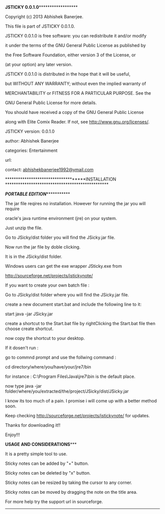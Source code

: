 **********************************JSTICKY 0.0.1.0****************************************************


Copyright (c) 2013 Abhishek Banerjee.

This file is part of JSTICKY 0.0.1.0.
    
JSTICKY 0.0.1.0 is free software: you can redistribute it and/or modify

it under the terms of the GNU General Public License as published by

the Free Software Foundation, either version 3 of the License, or

(at your option) any later version.
    

JSTICKY 0.0.1.0 is distributed in the hope that it will be useful,

but WITHOUT ANY WARRANTY; without even the implied warranty of

MERCHANTABILITY or FITNESS FOR A PARTICULAR PURPOSE.  See the


GNU General Public License for more details.
   

You should have received a copy of the GNU General Public License

along with Elite Comix Reader.  If not, see <http://www.gnu.org/licenses/>.


JSTICKY version: 0.0.1.0


author: Abhishek Banerjee

categories: Entertainment

url: 

contact: abhishekbanerjee1992@ymail.com



************************************INSTALLATION ************************************************



***********************************PORTABLE EDITION**********************************************

The jar file reqires no installation. However for running the jar you will require 

oracle's java runtime environment (jre) on your system.



Just unzip the file.

Go to JSicky/dist folder you will find the JSicky.jar file. 

Now run the jar file by doble clicking. 


It is in the JSicky/dist folder.


Windows users can get the exe wrapper JSticky.exe from 


http://sourceforge.net/projects/jstickynote/


If you want to create your own batch file :

Go to JSicky/dist folder where you will find the JSicky.jar file. 

create a new document start.bat and include the following line to it:

start java -jar JSicky.jar



create a shortcut to the Start.bat file by rightClicking the Start.bat file then choose create shortcut.

now copy the shortcut to your desktop.



If it dosen't run :

go to commnd prompt and use the follwing command :

cd directory/where/you/have/your/jre7/bin



for instance : C:\Program Files\Java\jre7\bin is the default place.



now type java -jar folder/where/you/extracted/the/project/JSicky/dist/JSicky.jar





I know its too much of a pain. I promise i will come up with a better method soon.

Keep checking http://sourceforge.net/projects/jstickynote/ for updates.



Thanks for downloading it!!

Enjoy!!! 



**************************USAGE AND CONSIDERATIONS*****************************

It is a pretty simple tool to use.

Sticky notes can be added by "+" button.

Sticky notes can be deleted by "x" button.

Sticky notes can be resized by taking the cursor to any corner.

Sticky notes can be moved by dragging the note on the title area.

For more help try the support url in sourceforge.

***********************************************************************************

